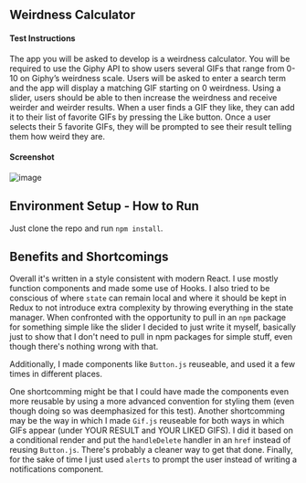 ## Weirdness Calculator

#### Test Instructions

The app you will be asked to develop is a weirdness calculator. You will be required to use the Giphy API to show users several GIFs that range from 0-10 on Giphy’s weirdness scale. Users will be asked to enter a search term and the app will display a matching GIF starting on 0 weirdness. Using a slider, users should be able to then increase the weirdness and receive weirder and weirder results. When a user finds a GIF they like, they can add it to their list of favorite GIFs by pressing the Like button. Once a user selects their 5 favorite GIFs, they will be prompted to see their result telling them how weird they are.

#### Screenshot

![image](https://user-images.githubusercontent.com/9849990/62477013-b48d7b00-b76d-11e9-81ef-ab46ececef38.png)

## Environment Setup - How to Run

Just clone the repo and run `npm install`.

## Benefits and Shortcomings

Overall it's written in a style consistent with modern React. I use mostly function components and made some use of Hooks. I also tried to be conscious of where `state` can remain local and where it should be kept in Redux to not introduce extra complexity by throwing everything in the state manager. When confronted with the opportunity to pull in an `npm` package for something simple like the slider I decided to just write it myself, basically just to show that I don't need to pull in npm packages for simple stuff, even though there's nothing wrong with that.<br>

Additionally, I made components like `Button.js` reuseable, and used it a few times in different places.<br>

One shortcomming might be that I could have made the components even more reusable by using a more advanced convention for styling them (even though doing so was deemphasized for this test). Another shortcomming may be the way in which I made `Gif.js` reuseable for both ways in which GIFs appear (under YOUR RESULT and YOUR LIKED GIFS). I did it based on a conditional render and put the `handleDelete` handler in an `href` instead of reusing `Button.js`. There's probably a cleaner way to get that done. Finally, for the sake of time I just used `alerts` to prompt the user instead of writing a notifications component.   





